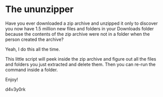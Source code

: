 # The ununzipper

Have you ever downloaded a zip archive and unzipped it only to discover you now have 1.5 million new files and folders in your Downloads folder because the contents of the zip archive were not in a folder when the person created the archive? 

Yeah, I do this all the time. 

This little script will peek inside the zip archive and figure out all the files and folders you just extracted and delete them. Then you can re-run the command inside a folder. 

Enjoy!

d4v3y0rk
